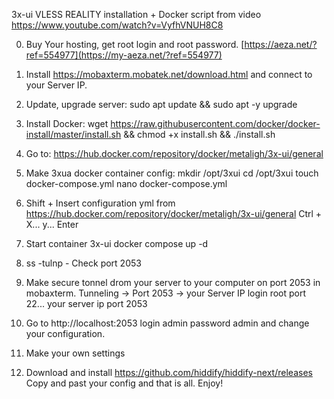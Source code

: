3x-ui VLESS REALITY installation + Docker script from video
https://www.youtube.com/watch?v=VyfhVNUH8C8

0) Buy Your hosting, get root login and root password. [https://aeza.net/?ref=554977](https://my-aeza.net/?ref=554977)

1) Install https://mobaxterm.mobatek.net/download.html and connect to your Server IP.

2) Update, upgrade server:
sudo apt update && sudo apt -y upgrade

3) Install Docker: 
wget https://raw.githubusercontent.com/docker/docker-install/master/install.sh && chmod +x install.sh && ./install.sh

4) Go to: 
https://hub.docker.com/repository/docker/metaligh/3x-ui/general

5) Make 3xua docker container config:
mkdir /opt/3xui
cd /opt/3xui
touch docker-compose.yml
nano docker-compose.yml

6) Shift + Insert configuration yml from https://hub.docker.com/repository/docker/metaligh/3x-ui/general
Ctrl + X... y... Enter

7) Start container 3x-ui
docker compose up -d

8) ss -tulnp - Check port 2053

9) Make secure tonnel drom your server to your computer on port 2053 in mobaxterm.
Tunneling -> Port 2053 -> your Server IP login root port 22... your server ip port 2053

10) Go to http://localhost:2053 login admin password admin and change your configuration.

11) Make your own settings

12) Download and install https://github.com/hiddify/hiddify-next/releases 
Copy and past your config and that is all. Enjoy!
